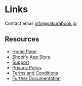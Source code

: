 # Links

Contact email [info@sakurabook.jp](info@sakurabook.jp)

## Resources

- [Home Page](https://sakurabook.jp/)
- [Shopify App Store]()
- [Support](https://sakurabook.jp/pages/support)
- [Privacy Policy](https://sakurabook.jp/policies/privacy-policy)
- [Terms and Conditions](https://sakurabook.jp/policies/terms-of-service)
- [Further Documentation](https://sakurabook.app/pages/document)
